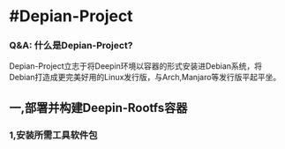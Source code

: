 # #Depian-Project
### Q&A: 什么是Depian-Project?<br>
Depian-Project立志于将Deepin环境以容器的形式安装进Debian系统，将Debian打造成更完美好用的Linux发行版，与Arch,Manjaro等发行版平起平坐。<br>
## 一,部署并构建Deepin-Rootfs容器

### 1,安装所需工具软件包

